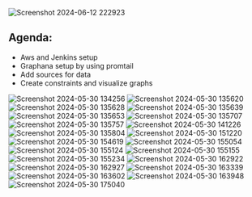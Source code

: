 ![Screenshot 2024-06-12 222923](https://github.com/krishchadha/Devop_projects/assets/30497676/73e2342a-5f4d-4c1f-8aa8-f64403946fbe)


## Agenda:

- Aws and Jenkins setup
- Graphana setup by using promtail 
- Add sources for data
- Create constraints and visualize graphs

![Screenshot 2024-05-30 134256](https://github.com/krishchadha/Devop_projects/assets/30497676/948df597-1301-4391-b3e3-d7de8eb94530)
![Screenshot 2024-05-30 135620](https://github.com/krishchadha/Devop_projects/assets/30497676/0adfd9d0-52fb-477d-aa74-5d8dcbbc5b6a)
![Screenshot 2024-05-30 135628](https://github.com/krishchadha/Devop_projects/assets/30497676/8862d59c-9e79-4c2f-8a8f-f517d7e70fb5)
![Screenshot 2024-05-30 135639](https://github.com/krishchadha/Devop_projects/assets/30497676/73dd7f62-3e1a-490c-aa24-7a224cdc9948)
![Screenshot 2024-05-30 135653](https://github.com/krishchadha/Devop_projects/assets/30497676/6606e9b9-fc78-4fed-9fbd-4e81139a4576)
![Screenshot 2024-05-30 135707](https://github.com/krishchadha/Devop_projects/assets/30497676/5d84895a-4b57-4b8a-9d63-ffb466e1deb0)
![Screenshot 2024-05-30 135757](https://github.com/krishchadha/Devop_projects/assets/30497676/888b729f-f338-4644-8fa7-f357a14fdde3)
![Screenshot 2024-05-30 141226](https://github.com/krishchadha/Devop_projects/assets/30497676/12fe6919-0a00-4a91-af18-16d63964cac5)
![Screenshot 2024-05-30 135804](https://github.com/krishchadha/Devop_projects/assets/30497676/00cdb399-81db-490a-822b-9fb1ab58b4f6)
![Screenshot 2024-05-30 151220](https://github.com/krishchadha/Devop_projects/assets/30497676/a1360a30-58d4-40ab-a249-a7a8dfd373b8)
![Screenshot 2024-05-30 154619](https://github.com/krishchadha/Devop_projects/assets/30497676/8d74181a-490b-46ef-b378-6d84bdc50b01)
![Screenshot 2024-05-30 155054](https://github.com/krishchadha/Devop_projects/assets/30497676/977d3099-27ef-49a0-9a1e-c6b9ce11faf6)
![Screenshot 2024-05-30 155124](https://github.com/krishchadha/Devop_projects/assets/30497676/b2f27095-a278-4d27-8607-8fb1904c079f)
![Screenshot 2024-05-30 155155](https://github.com/krishchadha/Devop_projects/assets/30497676/302f975a-35e2-40a1-9de1-ff9db475dbee)
![Screenshot 2024-05-30 155234](https://github.com/krishchadha/Devop_projects/assets/30497676/2c2e085d-c53d-4d30-b0af-268d4ff4f575)
![Screenshot 2024-05-30 162922](https://github.com/krishchadha/Devop_projects/assets/30497676/6362179b-ed47-469d-be3b-4b7dc5e8dffa)
![Screenshot 2024-05-30 162927](https://github.com/krishchadha/Devop_projects/assets/30497676/8d842844-686e-4014-b7ad-127c017d5591)
![Screenshot 2024-05-30 163339](https://github.com/krishchadha/Devop_projects/assets/30497676/e740f141-ced5-4510-aafe-72238e5559a4)
![Screenshot 2024-05-30 163602](https://github.com/krishchadha/Devop_projects/assets/30497676/401d22c4-92e2-4711-92c8-9399dfa1f5b9)
![Screenshot 2024-05-30 163948](https://github.com/krishchadha/Devop_projects/assets/30497676/9edfed6e-d857-4cbc-abef-a54a35c48bf1)
![Screenshot 2024-05-30 175040](https://github.com/krishchadha/Devop_projects/assets/30497676/9e4e2f89-80df-4a39-8488-0014bbbca845)
